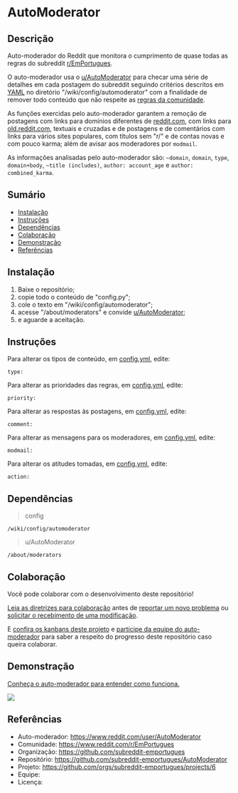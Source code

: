 # AutoModerator

## Descrição
Auto-moderador do Reddit que monitora o cumprimento de quase todas as regras do subreddit [r/EmPortugues](https://www.reddit.com/r/EmPortugues/).

O auto-moderador usa o [u/AutoModerator](https://www.reddit.com/user/AutoModerator/) para checar uma série de detalhes em cada postagem do subreddit seguindo critérios descritos em [YAML](https://pt.wikipedia.org/wiki/YAML) no diretório "/wiki/config/automoderator" com a finalidade de remover todo conteúdo que não respeite as [regras da comunidade](https://www.reddit.com/r/EmPortugues/about/wiki/rules).

As funções exercidas pelo auto-moderador garantem a remoção de postagens com links para domínios diferentes de [reddit.com](https://www.reddit.com/), com links para [old.reddit.com](https://old.reddit.com/), textuais e cruzadas e de postagens e de comentários com links para vários sites populares, com títulos sem "r/" e de contas novas e com pouco karma; além de avisar aos moderadores por `modmail`.

As informações analisadas pelo auto-moderador são: `~domain`, `domain`, `type`, `domain+body`, `~title (includes)`, `author: account_age` e `author: combined_karma`.

## Sumário
* [Instalação](#Instalação)
* [Instruções](#Instruções)
* [Dependências](#Dependências)
* [Colaboração](#Colaboração)
* [Demonstração](#Demonstração)
* [Referências](#Referências)

## Instalação
1. Baixe o repositório;
2. copie todo o conteúdo de "config.py";
3. cole o texto em "/wiki/config/automoderator";
4. acesse "/about/moderators" e convide [u/AutoModerator](https://www.reddit.com/user/AutoModerator);
5. e aguarde a aceitação.

## Instruções
Para alterar os tipos de conteúdo, em [config.yml](https://github.com/subreddit-emportugues/AutoModerator/blob/master/config.yml), edite:
```
type:
```

Para alterar as prioridades das regras, em [config.yml](https://github.com/subreddit-emportugues/AutoModerator/blob/master/config.yml), edite:
```
priority:
```

Para alterar as respostas às postagens, em [config.yml](https://github.com/subreddit-emportugues/AutoModerator/blob/master/config.yml), edite:
```
comment:
```

Para alterar as mensagens para os moderadores, em [config.yml](https://github.com/subreddit-emportugues/AutoModerator/blob/master/config.yml), edite:
```
modmail:
```

Para alterar os atitudes tomadas, em [config.yml](https://github.com/subreddit-emportugues/AutoModerator/blob/master/config.yml), edite:
```
action:
```

## Dependências
> config
```
/wiki/config/automoderator
```

> u/AutoModerator
```
/about/moderators
```

## Colaboração

Você pode colaborar com o desenvolvimento deste repositório!

[Leia as diretrizes para colaboração](/CONTRIBUTING.md) antes de [reportar um novo problema](https://github.com/subreddit-emportugues/AutoModerator/issues) ou [solicitar o recebimento de uma modificação](https://github.com/subreddit-emportugues/AutoModerator/pulls).

E [confira os kanbans deste projeto](https://github.com/orgs/subreddit-emportugues/projects/6) e [participe da equipe do auto-moderador]() para saber a respeito do progresso deste repositório caso queira colaborar.

## Demonstração

[Conheça o auto-moderador para entender como funciona.](https://www.reddit.com/user/AutoModerator)

![](/automoderador.gif)

## Referências

* Auto-moderador: https://www.reddit.com/user/AutoModerator
* Comunidade: https://www.reddit.com/r/EmPortugues
* Organização: https://github.com/subreddit-emportugues
* Repositório: https://github.com/subreddit-emportugues/AutoModerator
* Projeto: https://github.com/orgs/subreddit-emportugues/projects/6
* Equipe:
* Licença:
